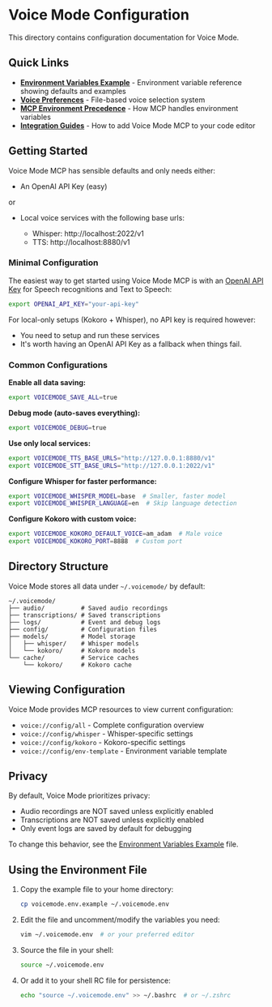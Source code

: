 # Voice Mode Configuration

This directory contains configuration documentation for Voice Mode.

## Quick Links

- **[Environment Variables Example](voicemode.env.example)** - Environment variable reference showing defaults and examples
- **[Voice Preferences](voice-preferences.md)** - File-based voice selection system
- **[MCP Environment Precedence](mcp-env-precedence.md)** - How MCP handles environment variables
- **[Integration Guides](../integrations/README.md)** - How to add Voice Mode MCP to your code editor

## Getting Started

Voice Mode MCP has sensible defaults and only needs either:

- An OpenAI API Key (easy)

or

- Local voice services with the following base urls:

  - Whisper: http://localhost:2022/v1
  - TTS:     http://localhost:8880/v1

### Minimal Configuration

The easiest way to get started using Voice Mode MCP is with an [OpenAI API Key](platform.openai.com) for Speech recognitions and Text to Speech:

```bash
export OPENAI_API_KEY="your-api-key"
```

For local-only setups (Kokoro + Whisper), no API key is required however:

- You need to setup and run these services
- It's worth having an OpenAI API Key as a fallback when things fail.

### Common Configurations

**Enable all data saving:**
```bash
export VOICEMODE_SAVE_ALL=true
```

**Debug mode (auto-saves everything):**
```bash
export VOICEMODE_DEBUG=true
```

**Use only local services:**
```bash
export VOICEMODE_TTS_BASE_URLS="http://127.0.0.1:8880/v1"
export VOICEMODE_STT_BASE_URLS="http://127.0.0.1:2022/v1"
```

**Configure Whisper for faster performance:**
```bash
export VOICEMODE_WHISPER_MODEL=base  # Smaller, faster model
export VOICEMODE_WHISPER_LANGUAGE=en  # Skip language detection
```

**Configure Kokoro with custom voice:**
```bash
export VOICEMODE_KOKORO_DEFAULT_VOICE=am_adam  # Male voice
export VOICEMODE_KOKORO_PORT=8888  # Custom port
```

## Directory Structure

Voice Mode stores all data under `~/.voicemode/` by default:

```
~/.voicemode/
├── audio/          # Saved audio recordings
├── transcriptions/ # Saved transcriptions
├── logs/           # Event and debug logs
├── config/         # Configuration files
├── models/         # Model storage
│   ├── whisper/    # Whisper models
│   └── kokoro/     # Kokoro models
└── cache/          # Service caches
    └── kokoro/     # Kokoro cache
```

## Viewing Configuration

Voice Mode provides MCP resources to view current configuration:

- `voice://config/all` - Complete configuration overview
- `voice://config/whisper` - Whisper-specific settings
- `voice://config/kokoro` - Kokoro-specific settings
- `voice://config/env-template` - Environment variable template

## Privacy

By default, Voice Mode prioritizes privacy:
- Audio recordings are NOT saved unless explicitly enabled
- Transcriptions are NOT saved unless explicitly enabled
- Only event logs are saved by default for debugging

To change this behavior, see the [Environment Variables Example](voicemode.env.example) file.

## Using the Environment File

1. Copy the example file to your home directory:
   ```bash
   cp voicemode.env.example ~/.voicemode.env
   ```

2. Edit the file and uncomment/modify the variables you need:
   ```bash
   vim ~/.voicemode.env  # or your preferred editor
   ```

3. Source the file in your shell:
   ```bash
   source ~/.voicemode.env
   ```

4. Or add it to your shell RC file for persistence:
   ```bash
   echo "source ~/.voicemode.env" >> ~/.bashrc  # or ~/.zshrc
   ```
